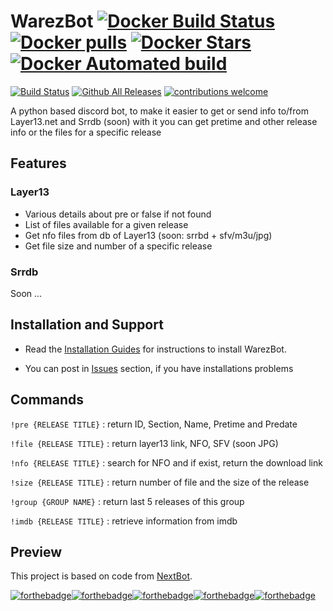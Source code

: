 # WarezBot [![Docker Build Status](https://img.shields.io/docker/build/enzobes/warezbot.svg)](https://hub.docker.com/r/enzobes/warezbot) [![Docker pulls](https://img.shields.io/docker/pulls/enzobes/warezbot.svg)](https://hub.docker.com/r/enzobes/warezbot/) [![Docker Stars](https://img.shields.io/docker/stars/enzobes/warezbot.svg)](https://hub.docker.com/r/enzobes/warezbot) [![Docker Automated build](https://img.shields.io/docker/automated/enzobes/warezbot.svg)](https://hub.docker.com/r/enzobes/warezbot)

[![Build Status](https://travis-ci.org/enzobes/WarezBot.svg?branch=master)](https://travis-ci.org/enzobes/WarezBot)
[![Github All Releases](https://img.shields.io/github/downloads/enzobes/WarezBot/total.svg)](https://github.com/enzobes/WarezBot/releases)
[![contributions welcome](https://img.shields.io/badge/contributions-welcome-brightgreen.svg?style=flat)](https://github.com/enzobes/WarezBot/issues)

A python based discord bot, to make it easier to get or send info to/from Layer13.net and Srrdb (soon) with it you can get pretime and other release info or the files for a specific release 




## Features
### Layer13

* Various details about pre or false if not found
* List of files available for a given release
* Get nfo files from db of Layer13 (soon: srrbd + sfv/m3u/jpg)
* Get file size and number of a specific release

### Srrdb
Soon ...

## Installation and Support

* Read the [Installation Guides](https://github.com/enzobes/WarezBot/wiki) for instructions to install WarezBot.

* You can post in [Issues](https://github.com/enzobes/WarezBot/issues) section, if you have installations problems


## Commands
`!pre {RELEASE TITLE}` : return ID, Section, Name, Pretime and Predate

`!file {RELEASE TITLE}` : return layer13 link, NFO, SFV (soon JPG)

`!nfo {RELEASE TITLE}` : search for NFO and if exist, return the download link

`!size {RELEASE TITLE}` : return number of file and the size of the release 

`!group {GROUP NAME}` : return last 5 releases of this group 

`!imdb {RELEASE TITLE}` : retrieve information from imdb


## Preview


This project is based on code from [NextBot](https://skygen.me/fr/NextBot/).

[![forthebadge](https://forthebadge.com/images/badges/built-with-love.svg)](https://forthebadge.com)[![forthebadge](https://forthebadge.com/images/badges/made-with-python.svg)](https://forthebadge.com)[![forthebadge](https://forthebadge.com/images/badges/powered-by-netflix.svg)](https://forthebadge.com)[![forthebadge](https://forthebadge.com/images/badges/ages-18.svg)](https://forthebadge.com)[![forthebadge](https://forthebadge.com/images/badges/gluten-free.svg)](https://forthebadge.com)
